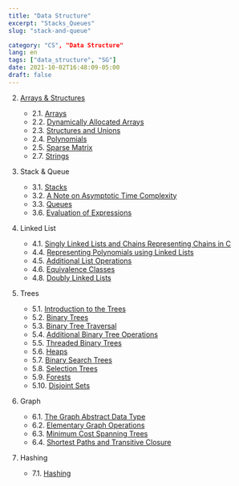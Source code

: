 ```yaml
---
title: "Data Structure"
excerpt: "Stacks_Queues"
slug: "stack-and-queue"

category: "CS", "Data Structure"
lang: en
tags: ["data_structure", "SG"]
date: 2021-10-02T16:48:09-05:00
draft: false
---
```


2. [Arrays & Structures](https://underthelights.github.io/tech/ds/2.arrays--structures/)

   - 2.1. [Arrays](https://underthelights.github.io/tech/ds/2.arrays--structures/2.1.-arrays-/)
   - 2.2. [Dynamically Allocated Arrays](https://underthelights.github.io/tech/ds/2.arrays--structures/2.2.-dynamically-allocated-arrays-/)
   - 2.3. [Structures and Unions](https://underthelights.github.io/tech/ds/2.arrays--structures/2.3.-structures-and-unions-/)
   - 2.4. [Polynomials](https://underthelights.github.io/tech/ds/2.arrays--structures/2.4.-polynomials-/)
   - 2.5. [Sparse Matrix](https://underthelights.github.io/tech/ds/2.arrays--structures/2.5.-sparse-matrix-/)
   - 2.7. [Strings](https://underthelights.github.io/tech/ds/2.arrays--structures/2.7.-strings/)

3. Stack & Queue

   - 3.1. [Stacks](https://underthelights.github.io/tech/ds/3.stack--queue/3.1.-stacks/)
   - 3.2. [A Note on Asymptotic Time Complexity](https://underthelights.github.io/tech/ds/3.stack--queue/3.2.-a-note-on-asymptotic-time-complexity/)
   - 3.3. [Queues](https://underthelights.github.io/tech/ds/3.stack--queue/3.3.-queues/)
   - 3.6. [Evaluation of Expressions](https://underthelights.github.io/tech/ds/3.stack--queue/3.6.-evaluation-of-expressions/)

4. Linked List

   - 4.1. [Singly Linked Lists and Chains Representing Chains in C](https://underthelights.github.io/tech/ds/4.linked-list/4.1.-singly-linked-lists-and-chains-representing-chains-in-c/)
   - 4.4. [Representing Polynomials using Linked Lists](https://underthelights.github.io/tech/ds/4.linked-list/4.4.-representing-polynomials-using-linked-lists/)
   - 4.5. [Additional List Operations](https://underthelights.github.io/tech/ds/4.linked-list/4.5.-additional-list-operations/)
   - 4.6. [Equivalence Classes](https://underthelights.github.io/tech/ds/4.linked-list/4.6.-equivalence-classes-/)
   - 4.8. [Doubly Linked Lists](https://underthelights.github.io/tech/ds/4.linked-list/4.8.-doubly-linked-lists-/)

5. Trees

   - 5.1. [Introduction to the Trees](https://underthelights.github.io/tech/ds/5.trees/5.1.-introduction-to-the-trees/)
   - 5.2. [Binary Trees](https://underthelights.github.io/tech/ds/5.trees/5.2.-binary-trees/)
   - 5.3. [Binary Tree Traversal](https://underthelights.github.io/tech/ds/5.trees/5.3.-binary-tree-traversal/)
   - 5.4. [Additional Binary Tree Operations](https://underthelights.github.io/tech/ds/5.trees/5.4.-additional-binary-tree-operations/)
   - 5.5. [Threaded Binary Trees](https://underthelights.github.io/tech/ds/5.trees/5.5.-threaded-binary-trees/)
   - 5.6. [Heaps](https://underthelights.github.io/tech/ds/5.trees/5.6.-heaps/)
   - 5.7. [Binary Search Trees]()
   - 5.8. [Selection Trees](https://underthelights.github.io/tech/ds/5.trees/5.8.-selection-trees/)
   - 5.9. [Forests](https://underthelights.github.io/tech/ds/5.trees/5.9.-forests/)
   - 5.10. [Disjoint Sets](https://underthelights.github.io/tech/ds/5.trees/5.10.-disjoint-sets/)

6. Graph

   - 6.1. [The Graph Abstract Data Type](https://underthelights.github.io/tech/ds/6.graph/6.1.-the-graph-abstract-data-type/)
   - 6.2. [Elementary Graph Operations](https://underthelights.github.io/tech/ds/6.graph/6.2.-elementary-graph-operations/)
   - 6.3. [Minimum Cost Spanning Trees](https://underthelights.github.io/tech/ds/6.graph/6.3.-minimum-cost-spanning-trees/)
   - 6.4. [Shortest Paths and Transitive Closure](https://underthelights.github.io/tech/ds/6.graph/6.4.-shortest-paths-and-transitive-closure/)

7. Hashing

   - 7.1. [Hashing](https://underthelights.github.io/tech/ds/8.hashing/8.1.-hashing/)

     


